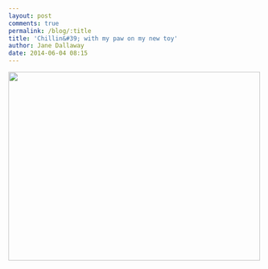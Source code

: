 ```yaml
---
layout: post
comments: true
permalink: /blog/:title
title: 'Chillin&#39; with my paw on my new toy'
author: Jane Dallaway
date: 2014-06-04 08:15
---
```


<div><a href="//static.skitters.dallaway.com/tp_IMG_20140604_081509.JPG"><img src="//static.skitters.dallaway.com/tp_thumb_IMG_20140604_081509.JPG" width="500" height="375"/></a></div>


  
      
